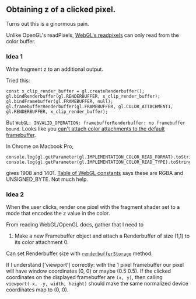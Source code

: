 ## Obtaining z of a clicked pixel.

Turns out this is a ginormous pain.

Unlike OpenGL's readPixels, [WebGL's readpixels](https://developer.mozilla.org/en-US/docs/Web/API/WebGLRenderingContext/readPixels) can only read from the color buffer.

### Idea 1

Write fragment z to an additional output.

Tried this:

    const x_clip_render_buffer = gl.createRenderbuffer();
    gl.bindRenderbuffer(gl.RENDERBUFFER, x_clip_render_buffer);
    gl.bindFramebuffer(gl.FRAMEBUFFER, null);
    gl.framebufferRenderbuffer(gl.FRAMEBUFFER, gl.COLOR_ATTACHMENT1, gl.RENDERBUFFER, x_clip_render_buffer);

But `WebGL: INVALID_OPERATION: framebufferRenderbuffer: no framebuffer bound`. Looks like you [can't attach color attachments to the default framebuffer](https://community.khronos.org/t/color-attachment-to-default-framebuffer/66029).

In Chrome on Macbook Pro,

    console.log(gl.getParameter(gl.IMPLEMENTATION_COLOR_READ_FORMAT).toString(16));
    console.log(gl.getParameter(gl.IMPLEMENTATION_COLOR_READ_TYPE).toString(16));

gives 1908 and 1401. [Table of WebGL constants](https://developer.mozilla.org/en-US/docs/Web/API/WebGL_API/Constants) says these are RGBA and UNSIGNED_BYTE. Not much help.

### Idea 2

When the user clicks, render one pixel with the fragment shader set to a mode that encodes the z value in the color.

From reading WebGL/OpenGL docs, gather that I need to 

1. Make a new Framebuffer object and attach a Renderbuffer of size (1,1) to its color attachment 0.

Can set Renderbuffer size with [`renderbufferStorage`](https://developer.mozilla.org/en-US/docs/Web/API/WebGLRenderingContext/renderbufferStorage) method.

If I understand ['viewport'] correctly: with the 1 pixel framebuffer our pixel will have window coordinates (0, 0) or maybe (0.5 0.5). If the clicked coordinates on the displayed framebuffer are `(x, y)`, then calling `viewport(-x, -y, width, height)` should make the same normalized device coordinates map to (0, 0).